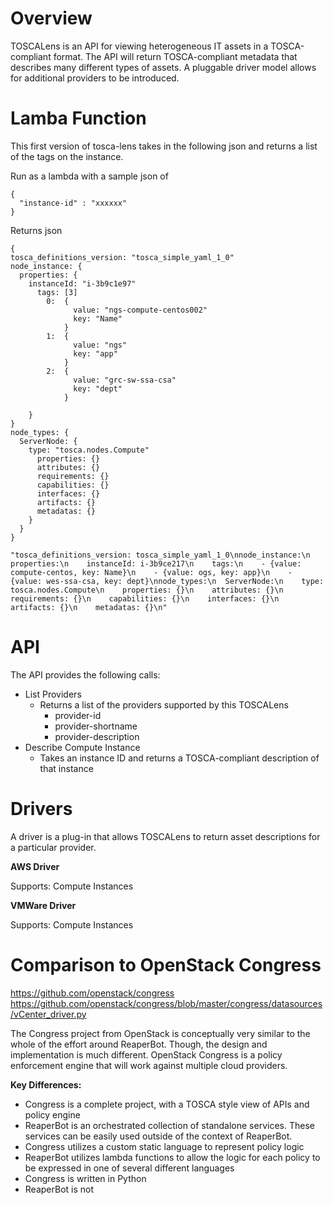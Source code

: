 # Overview
TOSCALens is an API for viewing heterogeneous IT assets in a TOSCA-compliant format. The API will return TOSCA-compliant metadata that describes many different types of assets. A pluggable driver model allows for additional providers to be introduced.

#  Lamba Function

This first version of tosca-lens takes in the following json and returns a list of the tags on the instance.

Run as a lambda with a sample json of
```
{
  "instance-id" : "xxxxxx"
}
```

Returns json

```
{
tosca_definitions_version: "tosca_simple_yaml_1_0"
node_instance: {
  properties: {
    instanceId: "i-3b9c1e97"
      tags: [3]
        0:  {
              value: "ngs-compute-centos002"
              key: "Name"
            }
        1:  {
              value: "ngs"
              key: "app" 
            }
        2:  {
              value: "grc-sw-ssa-csa"
              key: "dept"
            }

    }
}
node_types: {
  ServerNode: {
    type: "tosca.nodes.Compute"
      properties: {}
      attributes: {}
      requirements: {}
      capabilities: {}
      interfaces: {}
      artifacts: {}
      metadatas: {}
    }  
  }
}
```

```
"tosca_definitions_version: tosca_simple_yaml_1_0\nnode_instance:\n  properties:\n    instanceId: i-3b9ce217\n    tags:\n    - {value: compute-centos, key: Name}\n    - {value: ogs, key: app}\n    - {value: wes-ssa-csa, key: dept}\nnode_types:\n  ServerNode:\n    type: tosca.nodes.Compute\n    properties: {}\n    attributes: {}\n    requirements: {}\n    capabilities: {}\n    interfaces: {}\n    artifacts: {}\n    metadatas: {}\n"
```


# API
The API provides the following calls:
* List Providers
  * Returns a list of the providers supported by this TOSCALens
    * provider-id
    * provider-shortname
    * provider-description
* Describe Compute Instance
  * Takes an instance ID and returns a TOSCA-compliant description of that instance

# Drivers
A driver is a plug-in that allows TOSCALens to return asset descriptions for a particular provider.

**AWS Driver**

Supports: Compute Instances

**VMWare Driver**

Supports: Compute Instances

# Comparison to OpenStack Congress
https://github.com/openstack/congress
https://github.com/openstack/congress/blob/master/congress/datasources/vCenter_driver.py

The Congress project from OpenStack is conceptually very similar to the whole of the effort around ReaperBot. Though, the design and implementation is much different. OpenStack Congress is a policy enforcement engine that will work against multiple cloud providers.

**Key Differences:**
* Congress is a complete project, with a TOSCA style view of APIs and policy engine
 * ReaperBot is an orchestrated collection of standalone services. These services can be easily used outside of the context of ReaperBot.
* Congress utilizes a custom static language to represent policy logic
 * ReaperBot utilizes lambda functions to allow the logic for each policy to be expressed in one of several different languages
* Congress is written in Python
 * ReaperBot is not
